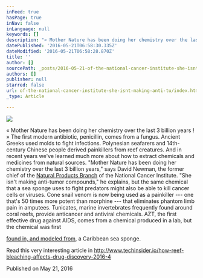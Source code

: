 ```yaml
---
inFeed: true
hasPage: true
inNav: false
inLanguage: null
keywords: []
description: "« Mother Nature has been doing her chemistry over the last 3 billion years ! » The first modern antibiotic, penicillin, comes from a fungus. Ancient Greeks used molds to fight infections. Polynesian seafarers and 14th-century Chinese people derived painkillers from reef creatures. And in recent years we've learned much more about how to extract chemicals and medicines from natural sources. \"Mother Nature has been doing her chemistry over the last 3 billion years,\" says David Newman, the former chief of the Natural Products Branch of the National Cancer Institute. \"She isn't making anti-tumor compounds,\" he explains, but the same chemical that a sea sponge uses to fight predators might also be able to kill cancer cells or viruses. Cone snail venom is now being used as a painkiller — one that's 50 times more potent than morphine — that eliminates phantom limb pain in amputees. Tunicates, marine invertebrates frequently found around coral reefs, provide anticancer and antiviral chemicals. AZT, the first effective drug against AIDS, comes from a chemical produced in a lab, but the chemical was first "
datePublished: '2016-05-21T06:58:30.335Z'
dateModified: '2016-05-21T06:58:28.870Z'
title: ''
author: []
sourcePath: _posts/2016-05-21-of-the-national-cancer-institute-she-isnt-making-anti-tu.md
authors: []
publisher: null
starred: false
url: of-the-national-cancer-institute-she-isnt-making-anti-tu/index.html
_type: Article

---
```

![](https://the-grid-user-content.s3-us-west-2.amazonaws.com/40f1a802-052e-460e-857e-ab700a54039b.jpg)

« Mother Nature has been doing her chemistry over the last 3 billion years ! » The first modern antibiotic, penicillin, comes from a fungus. Ancient Greeks used molds to fight infections. Polynesian seafarers and 14th-century Chinese people derived painkillers from reef creatures. And in recent years we've learned much more about how to extract chemicals and medicines from natural sources. "Mother Nature has been doing her chemistry over the last 3 billion years," says David Newman, the former chief of the [Natural Products Branch][0] of the National Cancer Institute. "She isn't making anti-tumor compounds," he explains, but the same chemical that a sea sponge uses to fight predators might also be able to kill cancer cells or viruses. Cone snail venom is now being used as a painkiller --- one that's 50 times more potent than morphine --- that eliminates phantom limb pain in amputees. Tunicates, marine invertebrates frequently found around coral reefs, provide anticancer and antiviral chemicals. AZT, the first effective drug against AIDS, comes from a chemical produced in a lab, but the chemical was first 

[found in, and modeled from][1], a Caribbean sea sponge.

Read this very interesting article in http://www.techinsider.io/how-reef-bleaching-affects-drug-discovery-2016-4

Published on May 21, 2016

[0]: http://dtp.nci.nih.gov/branches/npb/repository.html
[1]: http://ocean.si.edu/ocean-photos/sea-sponge-hiv-medicine
